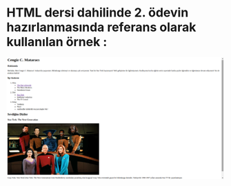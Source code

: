 # HTML dersi dahilinde 2. ödevin hazırlanmasında referans olarak kullanılan örnek :
![Alt text](https://github.com/Kodluyoruz/taskforce/raw/main/html/odev2/figures/secondwebpage.png)
